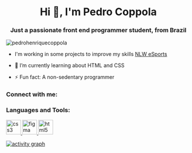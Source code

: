 <h1 align="center">Hi 👋, I'm Pedro Coppola</h1>
<h3 align="center">Just a passionate front end programmer student, from Brazil</h3>

<p align="left"> <img src="https://komarev.com/ghpvc/?username=pedrohenriquecoppola&label=Profile%20views&color=0e75b6&style=flat" alt="pedrohenriquecoppola" /> </p>

<p align="left"> <a href="https://github.com/ryo-ma/github-profile-trophy%22%3E<img src="https://github-profile-trophy.vercel.app/?username=pedrohenriquecoppola" alt="pedrohenriquecoppola" /></a> </p>

- I'm working in some projects to improve my skills [NLW eSports](https://pedrohenriquecoppola.github.io/nlw-esports-explorer/)

- 🌱 I’m currently learning about HTML and CSS

- ⚡ Fun fact: A non-sedentary programmer

<h3 align="left">Connect with me:</h3>
<p align="left">
</p>

<h3 align="left">Languages and Tools:</h3>
<p align="left"> <a href="https://www.w3schools.com/css/" target="_blank" rel="noreferrer"> <img src="https://cdn.jsdelivr.net/gh/devicons/devicon/icons/css3/css3-plain.svg" alt="css3" width="40" height="40"/> </a> <a href="https://www.figma.com/" target="_blank" rel="noreferrer"> <img src="https://cdn.jsdelivr.net/gh/devicons/devicon/icons/figma/figma-original.svg" alt="figma" width="40" height="40"/> </a> <a href="https://www.w3.org/html/" target="_blank" rel="noreferrer"> <img src="https://cdn.jsdelivr.net/gh/devicons/devicon/icons/html5/html5-plain.svg" alt="html5" width="40" height="40"/> </a> </p>

[![activity graph](https://activity-graph.herokuapp.com/graph?username=PedroHenriqueCoppola&custom_title=Coppola%20activity%20graph&theme=dracula&hide_border=true)](https://github.com/ashutosh00710/github-readme-activity-graph)


